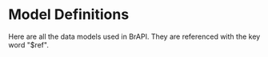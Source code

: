 # Model Definitions

Here are all the data models used in BrAPI. They are referenced with the key word "$ref".
